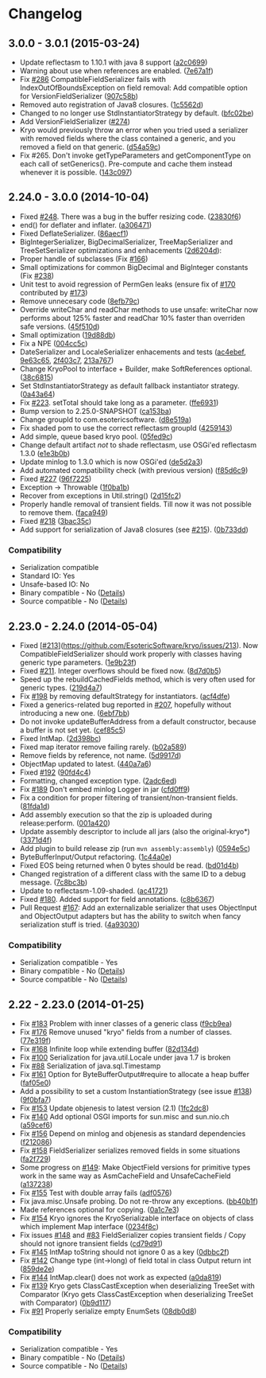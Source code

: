 # Changelog

## 3.0.0 - 3.0.1 (2015-03-24)

* Update reflectasm to 1.10.1 with java 8 support ([a2c0699](https://github.com/EsotericSoftware/kryo/commit/a2c0699e03de3638382f2a04062fdd700f60f14d))
* Warning about use when references are enabled. ([7e67a1f](https://github.com/EsotericSoftware/kryo/commit/7e67a1f285e98ba43bbe2b11262cda0615df54a2))
* Fix [#286](https://github.com/EsotericSoftware/kryo/issues/286) CompatibleFieldSerializer fails with IndexOutOfBoundsException on field removal: Add compatible option for VersionFieldSerializer ([907c58b](https://github.com/EsotericSoftware/kryo/commit/907c58b833d4fb9a6a0a72d7883eb2e2f1877283))
* Removed auto registration of Java8 closures. ([1c5562d](https://github.com/EsotericSoftware/kryo/commit/1c5562d4035a72904d1d0fd724998b722bf80f3a))
* Changed to no longer use StdInstantiatorStrategy by default. ([bfc02be](https://github.com/EsotericSoftware/kryo/commit/bfc02befd7f479165cf86fc7c8b22b75c2ff35ca))
* Add VersionFieldSerializer ([#274](https://github.com/EsotericSoftware/kryo/pull/274))
* Kryo would previously throw an error when you tried used a serializer with removed fields where the class contained a generic, and you removed a field on that generic. ([d54a59c](https://github.com/EsotericSoftware/kryo/commit/d54a59cfe357ffcaf98da7ca83f4c95dd358bced))
* Fix #265. Don't invoke getTypeParameters and getComponentType on each call of setGenerics(). Pre-compute and cache them instead whenever it is possible. ([143c097](https://github.com/EsotericSoftware/kryo/commit/143c097f9d081fdb3490b3ebb24c7f3713bce9df))

## 2.24.0 - 3.0.0 (2014-10-04)

* Fixed [#248](https://github.com/EsotericSoftware/kryo/issues/248). There was a bug in the buffer resizing code. ([23830f6](https://github.com/EsotericSoftware/kryo/commit/23830f64cffd7ee7844fc582ef2b68023aeab908))
* end() for deflater and inflater. ([a306471](https://github.com/EsotericSoftware/kryo/commit/a3064716bb47c64e55b0048a6f5dac15dd67aabe))
* Fixed DeflateSerializer. ([86aecf1](https://github.com/EsotericSoftware/kryo/commit/86aecf10b522bb99e126e2c89cfab33ad00d03d0))
* BigIntegerSerializer, BigDecimalSerializer, TreeMapSerializer and TreeSetSerializer optimizations and enhacements ([2d6204d](https://github.com/EsotericSoftware/kryo/commit/2d6204dc5a04c10689a413d5365a607bdd1edab9)):
 * Proper handle of subclasses (Fix [#166](https://github.com/EsotericSoftware/kryo/issues/166))
 * Small optimizations for common BigDecimal and BigInteger constants (Fix [#238](https://github.com/EsotericSoftware/kryo/issues/238))
 * Unit test to avoid regression of PermGen leaks (ensure fix of [#170](https://github.com/EsotericSoftware/kryo/issues/170) contributed by [#173](https://github.com/EsotericSoftware/kryo/issues/173))
* Remove unnecesary code ([8efb79c](https://github.com/EsotericSoftware/kryo/commit/8efb79c163b7ad539cb3099782e218b5bbe272f6))
* Override writeChar and readChar methods to use unsafe: writeChar now performs about 125% faster and readChar 10% faster than overriden safe versions. ([45f510d](https://github.com/EsotericSoftware/kryo/commit/45f510de2dc07a65cf3807f28f6a9f9aa1749aca))
* Small optimization ([19d88db](https://github.com/EsotericSoftware/kryo/commit/19d88db264a912fbc2ed33149a4398b91cc89202))
* Fix a NPE ([004cc5c](https://github.com/EsotericSoftware/kryo/commit/004cc5cd2a6c2ecc2c839f34ab5ce4951ca32700))
* DateSerializer and LocaleSerializer enhacements and tests ([ac4ebef](https://github.com/EsotericSoftware/kryo/commit/ac4ebef070f82a419263c97d18146c35d9e0cde7), [9e63c65](https://github.com/EsotericSoftware/kryo/commit/9e63c65c51937c1a6d95ec2f7a972112fa37ee5b), [2f403c7](https://github.com/EsotericSoftware/kryo/commit/2f403c7b26fa056cd1bd807d3c330d5731e61193), [213a767](https://github.com/EsotericSoftware/kryo/commit/213a767a87a0e067d38b25bdd3c2f33e0ca0d31e))
* Change KryoPool to interface + Builder, make SoftReferences optional. ([38c6815](https://github.com/EsotericSoftware/kryo/commit/38c681594cb48876f88b83cda731752d4b387a1f))
* Set StdInstantiatorStrategy as default fallback instantiator strategy. ([0a43a64](https://github.com/EsotericSoftware/kryo/commit/0a43a642f4fe77d7cf6d7ee22b44d4e2bac568e2))
* Fix [#223](https://github.com/EsotericSoftware/kryo/issues/223). setTotal should take long as a parameter. ([ffe6931](https://github.com/EsotericSoftware/kryo/commit/ffe6931b559c1579f44936f13e73a9f71640a96b))
* Bump version to 2.25.0-SNAPSHOT ([ca153ba](https://github.com/EsotericSoftware/kryo/commit/ca153ba7deca816f9b95405e6cf956da56f2e464))
* Change groupId to com.esotericsoftware. ([d8e519a](https://github.com/EsotericSoftware/kryo/commit/d8e519a65dc16d06ec37e25dfc2cc11a7332ee2f))
* Fix shaded pom to use the correct reflectasm groupId ([4259143](https://github.com/EsotericSoftware/kryo/commit/425914333db7271536dcb6f0f34c6bac8bf5f3e6))
* Add simple, queue based kryo pool. ([05fed9c](https://github.com/EsotericSoftware/kryo/commit/05fed9cfe0a775afa38c49c34822c10193d7b67a))
* Change default artifact *not* to shade reflectasm, use OSGi'ed reflectasm 1.3.0 ([e1e3b0b](https://github.com/EsotericSoftware/kryo/commit/e1e3b0b18684961bd0b97665a4e662ec64b8c1e5))
* Update minlog to 1.3.0 which is now OSGi'ed ([de5d2a3](https://github.com/EsotericSoftware/kryo/commit/de5d2a3209c3122031f130e82f0267e7229ae731))
* Add automated compatibility check (with previous version) ([f85d6c9](https://github.com/EsotericSoftware/kryo/commit/f85d6c98a371b4c25f1fcc5e753855e5371e279d))
* Fixed [#227](https://github.com/EsotericSoftware/kryo/issues/227) ([96f7225](https://github.com/EsotericSoftware/kryo/commit/96f7225694322e27268dd698fefdffff5f4cfb6c))
* Exception -> Throwable ([1f0ba1b](https://github.com/EsotericSoftware/kryo/commit/1f0ba1b94c83cf26fc6ce108641d32c2e3c171c3))
* Recover from exceptions in Util.string() ([2d15fc2](https://github.com/EsotericSoftware/kryo/commit/2d15fc2652ee777ba153409be0b258b30fc8a6ff))
* Properly handle removal of transient fields. Till now it was not possible to remove them. ([faca949](https://github.com/EsotericSoftware/kryo/commit/faca94981c41aa9bd92a8a7f81b073d6b85ba0c4))
* Fixed [#218](https://github.com/EsotericSoftware/kryo/issues/218) ([3bac35c](https://github.com/EsotericSoftware/kryo/commit/3bac35c8f28216295b391372e89a6cbf61b943a0))
* Add support for serialization of Java8 closures (see [#215](https://github.com/EsotericSoftware/kryo/issues/215)). ([0b733dd](https://github.com/EsotericSoftware/kryo/commit/0b733ddad02e51b08e85a28fd960790ff4e69e8e))

### Compatibility

* Serialization compatible
 * Standard IO: Yes
 * Unsafe-based IO: No
* Binary compatible - No ([Details](https://rawgithub.com/EsotericSoftware/kryo/master/compat_reports/kryo/2.24.0_to_3.0.0/compat_report.html))
* Source compatible - No ([Details](https://rawgithub.com/EsotericSoftware/kryo/master/compat_reports/kryo/2.24.0_to_3.0.0/compat_report.html#Source))

## 2.23.0 - 2.24.0 (2014-05-04)

* Fixed [[#213](https://github.com/EsotericSoftware/kryo/issues/213)](https://github.com/EsotericSoftware/kryo/issues/213). Now CompatibleFieldSerializer should work properly with classes having generic type parameters. ([1e9b23f](https://github.com/EsotericSoftware/kryo/commit/1e9b23fb05232e485cde476c130e1c02b245f830))
* Fixed [#211](https://github.com/EsotericSoftware/kryo/issues/211). Integer overflows should be fixed now. ([8d7d0b5](https://github.com/EsotericSoftware/kryo/commit/8d7d0b596d04970ac24cef1f7bc289913f645dee))
* Speed up the rebuildCachedFields method, which is very often used for generic types. ([219d4a7](https://github.com/EsotericSoftware/kryo/commit/219d4a77d7100176aaa18db489cd446cf5ec71ac))
* Fix [#198](https://github.com/EsotericSoftware/kryo/issues/198) by removing defaultStrategy for instantiators. ([acf4dfe](https://github.com/EsotericSoftware/kryo/commit/acf4dfe5e3b9f8cb7e2824ac85e76faf9b6c8ea5))
* Fixed a generics-related bug reported in [#207](https://github.com/EsotericSoftware/kryo/issues/207), hopefully without introducing a new one. ([6ebf7bb](https://github.com/EsotericSoftware/kryo/commit/6ebf7bb8ebf3193fdcb9bbd2e9727535b1427034))
* Do not invoke updateBufferAddress from a default constructor, because a buffer is not set yet. ([cef85c5](https://github.com/EsotericSoftware/kryo/commit/cef85c5cfe6c30a65243266772de0c25514314b3))
* Fixed IntMap. ([2d398bc](https://github.com/EsotericSoftware/kryo/commit/2d398bce497c4fb73aa46d5e4eaa8dcfaf4492ea))
* Fixed map iterator remove failing rarely. ([b02a589](https://github.com/EsotericSoftware/kryo/commit/b02a589c1b414f3987debaa856e03a8c2252cdde))
* Remove fields by reference, not name. ([5d9917d](https://github.com/EsotericSoftware/kryo/commit/5d9917dcab338d9a5f44313d330aab3da5bb0045))
* ObjectMap updated to latest. ([440a7a6](https://github.com/EsotericSoftware/kryo/commit/440a7a6f418f74574c63f0f2cfc20aacb7d5ae2c))
* Fixed [#192](https://github.com/EsotericSoftware/kryo/issues/192) ([90fd4c4](https://github.com/EsotericSoftware/kryo/commit/90fd4c4ae08c1be7adb02248ad05e96f436cf3c9))
* Formatting, changed exception type. ([2adc6ed](https://github.com/EsotericSoftware/kryo/commit/2adc6ed9d2568eb31e249af2954940f530a874a6))
* Fix [#189](https://github.com/EsotericSoftware/kryo/issues/189) Don't embed minlog Logger in jar ([cfd0ff9](https://github.com/EsotericSoftware/kryo/commit/cfd0ff9e617d8283166eddce97ba1bc80dff7b69))
* Fix a condition for proper filtering of transient/non-transient fields. ([81fda1d](https://github.com/EsotericSoftware/kryo/commit/81fda1d6ae940cd3ad1c3ed4c3d0e6ee3004e331))
* Add assembly execution so that the zip is uploaded during release:perform. ([001a420](https://github.com/EsotericSoftware/kryo/commit/001a420e2aed92850b35dfcc25aa2621f9e77aa1))
* Update assembly descriptor to include all jars (also the original-kryo*) ([3371d4f](https://github.com/EsotericSoftware/kryo/commit/3371d4f514cdc2452109e96f5df73345fa169051))
* Add plugin to build release zip (run `mvn assembly:assembly`) ([0594e5c](https://github.com/EsotericSoftware/kryo/commit/0594e5cb0709737766c5c92fa8a08b0f574d166e))
* ByteBufferInput/Output refactoring. ([1c44a0e](https://github.com/EsotericSoftware/kryo/commit/1c44a0ef8bc3b25b05f8ec75c66f5665bf6a8385))
* Fixed EOS being returned when 0 bytes should be read. ([bd01d4b](https://github.com/EsotericSoftware/kryo/commit/bd01d4bf091ff35ee9ec57d1445c06d5861a2a8b))
* Changed registration of a different class with the same ID to a debug message. ([7c8bc3b](https://github.com/EsotericSoftware/kryo/commit/7c8bc3b329da6d2e0b5f2e325ad59325e70547c8))
* Update to reflectasm-1.09-shaded. ([ac41721](https://github.com/EsotericSoftware/kryo/commit/ac41721f956f14982f41d7edec67b4ef5742c196))
* Fixed [#180](https://github.com/EsotericSoftware/kryo/issues/180). Added support for field annotations. ([c8b6367](https://github.com/EsotericSoftware/kryo/commit/c8b6367f0f736dfc4baade7b9afc8fa055401eef))
* Pull Request [#167](https://github.com/EsotericSoftware/kryo/issues/167): Add an externalizable serializer that uses ObjectInput and ObjectOutput adapters but has the ability to switch when fancy serialization stuff is tried. ([4a93030](https://github.com/EsotericSoftware/kryo/commit/4a93030adfe8b978f8dee67e4eec93c3704430ea))

### Compatibility

* Serialization compatible - Yes
* Binary compatible - No ([Details](https://rawgithub.com/EsotericSoftware/kryo/master/compat_reports/kryo/2.23.0_to_2.24.0/compat_report.html))
* Source compatible - No ([Details](https://rawgithub.com/EsotericSoftware/kryo/master/compat_reports/kryo/2.23.0_to_2.24.0/compat_report.html#Source))


## 2.22 - 2.23.0 (2014-01-25)

* Fix [#183](https://github.com/EsotericSoftware/kryo/issues/183) Problem with inner classes of a generic class ([f9cb9ea](https://github.com/EsotericSoftware/kryo/commit/f9cb9ea8e97fdfcacab685f054d523af1a110353))
* Fix [#176](https://github.com/EsotericSoftware/kryo/issues/176) Remove unused "kryo" fields from a number of classes. ([77e319f](https://github.com/EsotericSoftware/kryo/commit/77e319f9706b37d9edf7be85868ae520b0f52db5))
* Fix [#168](https://github.com/EsotericSoftware/kryo/issues/168) Infinite loop while extending buffer ([82d134d](https://github.com/EsotericSoftware/kryo/commit/82d134d5ab91918c70290289a9bafe1efeabf60b))
* Fix [#100](https://github.com/EsotericSoftware/kryo/issues/100) Serialization for java.util.Locale under java 1.7 is broken
* Fix [#88](https://github.com/EsotericSoftware/kryo/issues/88) Serialization of java.sql.Timestamp
* Fix [#161](https://github.com/EsotericSoftware/kryo/issues/161) Option for ByteBufferOutput#require to allocate a heap buffer ([faf05e0](https://github.com/EsotericSoftware/kryo/commit/faf05e0db69ef65bee741943bda1b83c3c46f197))
* Add a possibility to set a custom InstantiationStrategy (see issue [#138](https://github.com/EsotericSoftware/kryo/issues/138)) ([9f0bfa7](https://github.com/EsotericSoftware/kryo/commit/9f0bfa7e7a81e34ef536e5c6ae263538eaf944b7))
* Fix [#153](https://github.com/EsotericSoftware/kryo/issues/153) Update objenesis to latest version (2.1) ([1fc2dc8](https://github.com/EsotericSoftware/kryo/commit/1fc2dc8ad484ab0dc0af6ce86a5bef44c699631e))
* Fix [#140](https://github.com/EsotericSoftware/kryo/issues/140) Add optional OSGI imports for sun.misc and sun.nio.ch ([a59cef6](https://github.com/EsotericSoftware/kryo/commit/a59cef66c3f302e42e44f49f18ff28da01dc3dbc))
* Fix [#156](https://github.com/EsotericSoftware/kryo/issues/156) Depend on minlog and objenesis as standard dependencies ([f212086](https://github.com/EsotericSoftware/kryo/commit/f21208643e883fde952ad883fd81e5d7709e87eb))
* Fix [#158](https://github.com/EsotericSoftware/kryo/issues/158) FieldSerializer serializes removed fields in some situations ([fa2f729](https://github.com/EsotericSoftware/kryo/commit/fa2f729da3c87bfa94f6816ff80e390e0688c5c2))
* Some progress on [#149](https://github.com/EsotericSoftware/kryo/issues/149): Make ObjectField versions for primitive types work in the same way as AsmCacheField and UnsafeCacheField ([a137238](https://github.com/EsotericSoftware/kryo/commit/a1372389ef88218bea2ffda7f8282095b85738d8))
* Fix [#155](https://github.com/EsotericSoftware/kryo/issues/155) Test with double array fails ([adf0576](https://github.com/EsotericSoftware/kryo/commit/adf057611a2845c5f6410a9b1b050ef966a5bff5))
* Fix java.misc.Unsafe probing. Do not re-throw any exceptions. ([bb40b1f](https://github.com/EsotericSoftware/kryo/commit/bb40b1f956ec41ab0ea6502d044d2d9e170c8af7))
* Made references optional for copying. ([0a1c7e3](https://github.com/EsotericSoftware/kryo/commit/0a1c7e326c8b5ffae06ac4f6e03a7fec4aea6753))
* Fix [#154](https://github.com/EsotericSoftware/kryo/issues/154) Kryo ignores the KryoSerializable interface on objects of class which implement Map interface ([0234f8c](https://github.com/EsotericSoftware/kryo/commit/0234f8c01cf7c409808f9c93aebf7f1235f971d9))
* Fix issues [#148](https://github.com/EsotericSoftware/kryo/issues/148) and [#83](https://github.com/EsotericSoftware/kryo/issues/83) FieldSerializer copies transient fields / Copy should not ignore transient fields ([cd79d91](https://github.com/EsotericSoftware/kryo/commit/cd79d9142e46b7f498c1c46615d1a83348be2db0))
* Fix [#145](https://github.com/EsotericSoftware/kryo/issues/145) IntMap toString should not ignore 0 as a key ([0dbbc2f](https://github.com/EsotericSoftware/kryo/commit/0dbbc2f5b07a9ed737f9e2a562c3697dcefe33a6))
* Fix [#142](https://github.com/EsotericSoftware/kryo/issues/142) Change type (int->long) of field total in class Output return int ([859de2e](https://github.com/EsotericSoftware/kryo/commit/859de2ea94aa1e1e8a54c0b763f3e9f5315f0438))
* Fix [#144](https://github.com/EsotericSoftware/kryo/issues/144) IntMap.clear() does not work as expected ([a0da819](https://github.com/EsotericSoftware/kryo/commit/a0da8197565fe42557484897c5a7e2e799b5d7b3))
* Fix [#139](https://github.com/EsotericSoftware/kryo/issues/139) Kryo gets ClassCastException when deserializing TreeSet with Comparator (Kryo gets ClassCastException when deserializing TreeSet with Comparator) ([0b9d117](https://github.com/EsotericSoftware/kryo/commit/0b9d11775317f20c72aeb3d5cb333be38ff6d1c6))
* Fix [#91](https://github.com/EsotericSoftware/kryo/issues/91) Properly serialize empty EnumSets ([08db0d8](https://github.com/EsotericSoftware/kryo/commit/08db0d81f79588773fc1cdaaa64b1a4ec79920cf))

### Compatibility

* Serialization compatible - Yes
* Binary compatible - No ([Details](https://rawgithub.com/EsotericSoftware/kryo/master/compat_reports/kryo/2.22_to_2.23.0/compat_report.html))
* Source compatible - No ([Details](https://rawgithub.com/EsotericSoftware/kryo/master/compat_reports/kryo/2.22_to_2.23.0/compat_report.html#Source))
